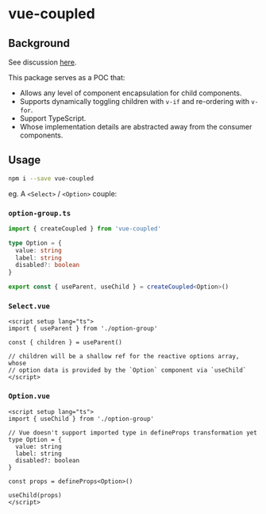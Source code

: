 # vue-coupled

## Background

See discussion [here](https://gist.github.com/Justineo/3aeb40baff4341b218980dc6318bae17).

This package serves as a POC that:

- Allows any level of component encapsulation for child components.
- Supports dynamically toggling children with `v-if` and re-ordering with `v-for`.
- Support TypeScript.
- Whose implementation details are abstracted away from the consumer components.

## Usage

```sh
npm i --save vue-coupled
```

eg. A `<Select>` / `<Option>` couple:

### `option-group.ts`

```ts
import { createCoupled } from 'vue-coupled'

type Option = {
  value: string
  label: string
  disabled?: boolean
}

export const { useParent, useChild } = createCoupled<Option>()
```

### `Select.vue`

```vue
<script setup lang="ts">
import { useParent } from './option-group'

const { children } = useParent()

// children will be a shallow ref for the reactive options array, whose
// option data is provided by the `Option` component via `useChild`
</script>
```

### `Option.vue`

```vue
<script setup lang="ts">
import { useChild } from './option-group'

// Vue doesn't support imported type in defineProps transformation yet
type Option = {
  value: string
  label: string
  disabled?: boolean
}

const props = defineProps<Option>()

useChild(props)
</script>
```
